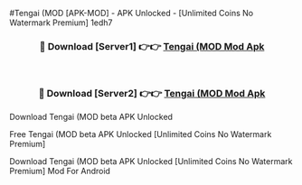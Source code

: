 #Tengai (MOD [APK-MOD] - APK Unlocked - [Unlimited Coins No Watermark Premium] 1edh7



<div align="center">

<h3>🔴 Download [Server1] 👉👉 <a href="https://momento.my/?title=Tengai_(MOD">Tengai (MOD Mod Apk</a></h3><br>

<h3>🔴 Download [Server2] 👉👉 <a href="https://momento.my/?title=Tengai_(MOD">Tengai (MOD Mod Apk</a></h3>
</div>



Download Tengai (MOD beta APK Unlocked

Free Tengai (MOD beta APK Unlocked [Unlimited Coins No Watermark Premium]

Download Tengai (MOD beta APK Unlocked [Unlimited Coins No Watermark Premium] Mod For Android
